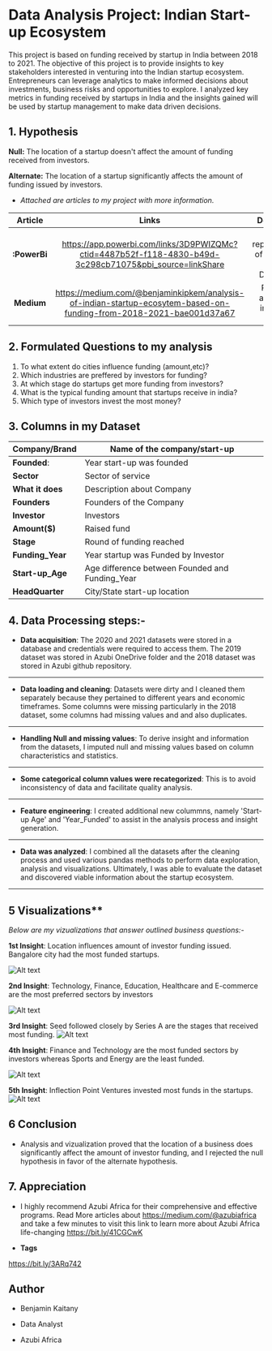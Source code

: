 # Data Analysis Project: Indian Start-up Ecosystem

This project is based on funding received by startup in India between 2018 to 2021. The objective of this project is to provide insights to key stakeholders interested in venturing into the Indian startup ecosystem. Entrepreneurs can leverage analytics to make informed decisions about investments, business risks and opportunities to explore. I analyzed key metrics in funding received by startups in India and the insights gained will be used by startup management to make data driven decisions.

## 1. Hypothesis
**Null:** The location of a startup doesn't affect the amount of funding received from investors.

**Alternate:** The location of a startup significantly affects the amount of funding issued by investors.


-  *Attached are articles to my project with more information.*

 
|**Article**           |       Links          |                 Description               |
|:---------------------:|:-------------------:|:-------------------------------------------:|
|**:PowerBi**          |https://app.powerbi.com/links/3D9PWIZQMc?ctid=4487b52f-f118-4830-b49d-3c298cb71075&pbi_source=linkShare                     |Visual representation of my project in a Dashboard|
|**Medium**            |https://medium.com/@benjaminkipkem/analysis-of-indian-startup-ecosytem-based-on-funding-from-2018-2021-bae001d37a67                     |Published article with interactive visuals.                              |


## 2. Formulated Questions to my analysis
1. To what extent do cities influence funding (amount,etc)?
2. Which industries are preffered by investors for funding?
3. At which stage do startups get more funding from investors?
4. What is the typical funding amount that startups receive in india?
5. Which type of investors invest the most money?

## 3. Columns in my Dataset
|**Company/Brand**|Name of the company/start-up|
|---|---|
|**Founded**:|Year start-up was founded|
|**Sector**|Sector of service|
|**What it does**|Description about Company|
|**Founders**|Founders of the Company|
|**Investor**|Investors|
|**Amount(\$)**|Raised fund|
|**Stage**|Round of funding reached|
|**Funding_Year**|Year startup was Funded by Investor|
|**Start-up_Age**|Age difference between Founded and Funding_Year|
|**HeadQuarter**|City/State start-up location|


## 4. Data Processing steps:-
- **Data acquisition**: The 2020 and 2021 datasets were stored in a database and credentials were required to access them. The 2019 dataset was stored in Azubi OneDrive folder and the 2018 dataset was stored in Azubi github repository.
---
- **Data loading and cleaning**: Datasets were dirty and I cleaned them separately because they pertained to different years and economic timeframes. Some columns were missing particularly  in the 2018 dataset, some columns had missing values and and also duplicates.
---
- **Handling Null and missing values**: To derive insight and information from the datasets, I imputed null and missing values based on column characteristics and statistics.
---
- **Some categorical column values were recategorized**:  This is to avoid inconsistency of data and facilitate quality analysis. 
---
- **Feature engineering**: I created additional new colummns, namely 'Start-up Age' and 'Year_Funded' to assist in the analysis process and insight generation.
---
- **Data was analyzed**:  I combined all the datasets after the cleaning process and used various pandas methods to perform data exploration, analysis and visualizations. Ultimately, I was able to evaluate the dataset and discovered viable information about the startup ecosystem.
---

## 5 Visualizations**

*Below are my vizualizations that answer outlined business questions:-*

**1st Insight**: Location influences amount of investor funding issued. Bangalore city had the most funded startups.

![Alt text](Images/204476e4-5bdc-4fef-b9cf-0c118183c59b.png)

**2nd Insight**: Technology, Finance, Education, Healthcare and E-commerce are the most preferred sectors by investors

![Alt text](Images/0e7c8086-11ba-4889-a3a6-511ed5097376.png)

**3rd Insight**: Seed followed closely by Series A are the stages that received most funding.
![Alt text](Images/8a074c6c-4162-4fd6-87c9-076a60e62630.png)

**4th Insight**: Finance and Technology are the most funded sectors by investors whereas Sports and Energy are the least funded.

![Alt text](Images/01f757e2-c568-44d1-8f0a-a9327d9c8458.png)

**5th Insight**: Inflection Point Ventures invested most funds in the startups. 
![Alt text](Images/46d535f9-d0d6-465b-bd96-ce52f9cb7f94.png)

## 6 Conclusion
-   Analysis and vizualization proved that the location of a business does significantly affect the amount of investor funding, and I rejected the null hypothesis in favor of the alternate hypothesis.

## 7. Appreciation
-   I highly recommend Azubi Africa for their comprehensive and effective programs. Read More articles about https://medium.com/@azubiafrica and take a few minutes to visit this link to learn more about Azubi Africa life-changing https://bit.ly/41CGCwK 

-  **Tags**

https://bit.ly/3ARq742

## Author
-   Benjamin Kaitany

-   Data Analyst

-   Azubi Africa